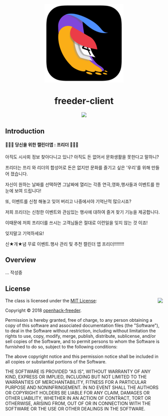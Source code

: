 <div align="middle">
  <img src="https://github.com/openhack-freeder/freeder-crawler/blob/master/img/logo.png" height="250px" >
</div>

<h1 align="center">freeder-client</h1>
<p align="center">
	<img src="https://img.shields.io/badge/OpenHack-3th-blue.svg">
</p>

## Introduction
#### 💫🌟📅 당신을 위한 캘린더앱 : 프리더 📅🌟💫
아직도 시사회 정보 찾아다니고 있니? 아직도 돈 없어서 문화생활을 못한다고 말하니?

프리더는 프리 와 리더의 합성어로 돈은 없지만 문화를 즐기고 싶은 '우리'를 위해 만들어 졌습니다.

자신이 원하는 날짜를 선택하면 그날짜에 열리는 각종 연극,영화,행사들과 이벤트를 한눈에 보여 드립니다!

또, 이벤트를 신청 해놓고 잊어 버리고 나중에서야 기억난적 많으시죠?

저희 프리더는 신청한 이벤트와 관심있는 행사에 대하여 즐겨 찾기 기능을 제공합니다.

이때문에 저희 프리더를 쓰시는 고객님들은 절대로 이런일을 잊지 않는 것 이죠! 

잊지말고 기억하세요!

신★개★념 무료 이벤트.행사 관리 및 추천 캘린더 앱 프리더!!!!!!!!

## Overview
... 작성중

## License

<img align="right" src="http://opensource.org/trademarks/opensource/OSI-Approved-License-100x137.png">

The class is licensed under the [MIT License](http://opensource.org/licenses/MIT):

Copyright &copy; 2018 [openhack-freeder](http://www.github.com/openhack-freeder).

Permission is hereby granted, free of charge, to any person obtaining a copy of this software and associated documentation files (the "Software"), to deal in the Software without restriction, including without limitation the rights to use, copy, modify, merge, publish, distribute, sublicense, and/or sell copies of the Software, and to permit persons to whom the Software is furnished to do so, subject to the following conditions:

The above copyright notice and this permission notice shall be included in all copies or substantial portions of the Software.

THE SOFTWARE IS PROVIDED "AS IS", WITHOUT WARRANTY OF ANY KIND, EXPRESS OR IMPLIED, INCLUDING BUT NOT LIMITED TO THE WARRANTIES OF MERCHANTABILITY, FITNESS FOR A PARTICULAR PURPOSE AND NONINFRINGEMENT. IN NO EVENT SHALL THE AUTHORS OR COPYRIGHT HOLDERS BE LIABLE FOR ANY CLAIM, DAMAGES OR OTHER LIABILITY, WHETHER IN AN ACTION OF CONTRACT, TORT OR OTHERWISE, ARISING FROM, OUT OF OR IN CONNECTION WITH THE SOFTWARE OR THE USE OR OTHER DEALINGS IN THE SOFTWARE.
